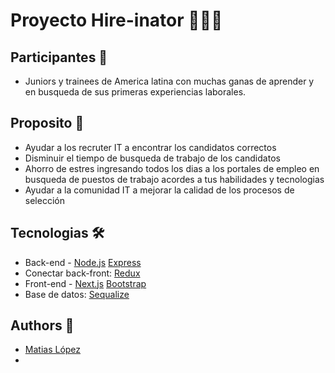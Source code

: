 # Proyecto Hire-inator 👥🕵️‍♂️

## Participantes 👶
- Juniors y trainees de America latina con muchas ganas de aprender y en busqueda de sus primeras experiencias laborales.

## Proposito 📄
- Ayudar a los recruter IT a encontrar los candidatos correctos
- Disminuir el tiempo de busqueda de trabajo de los candidatos
- Ahorro de estres ingresando todos los dias a los portales de empleo en busqueda de puestos de trabajo acordes a tus habilidades y tecnologias
- Ayudar a la comunidad IT a mejorar la calidad de los procesos de selección

## Tecnologias 🛠
- Back-end - [Node.js](https://nodejs.org/es/about/) [Express](https://expressjs.com/es/)
- Conectar back-front: [Redux](https://es.redux.js.org/)
- Front-end - [Next.js](https://nextjs.org/) [Bootstrap](https://getbootstrap.com/) 
- Base de datos: [Sequalize](https://sequelize.org/)

## Authors 🌟
* [Matias López](https://www.linkedin.com/in/matias-l%C3%B3pez-777796194/)
* 
